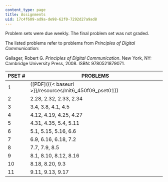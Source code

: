 ```yaml
---
content_type: page
title: Assignments
uid: 17c4f609-ad9a-de98-62f0-7292d27a9ad8
---
```


Problem sets were due weekly. The final problem set was not graded.

The listed problems refer to problems from _Principles of Digital Communication_:

Gallager, Robert G. _Principles of Digital Communication_. New York, NY: Cambridge University Press, 2008. ISBN: 9780521879071.

| PSET # | PROBLEMS |
| --- | --- |
| 1 | ([PDF]({{< baseurl >}}/resources/mit6_450f09_pset01)) |
| 2 | 2.28, 2.32, 2.33, 2.34 |
| 3 | 3.4, 3.8, 4.1, 4.5 |
| 4 | 4.12, 4.19, 4.25, 4.27 |
| 5 | 4.31, 4.35, 5.4, 5.11 |
| 6 | 5.1, 5.15, 5.16, 6.6 |
| 7 | 6.9, 6.16, 6.18, 7.2 |
| 8 | 7.7, 7.9, 8.5 |
| 9 | 8.1, 8.10, 8.12, 8.16 |
| 10 | 8.18, 8.20, 9.3 |
| 11 | 9.11, 9.13, 9.17